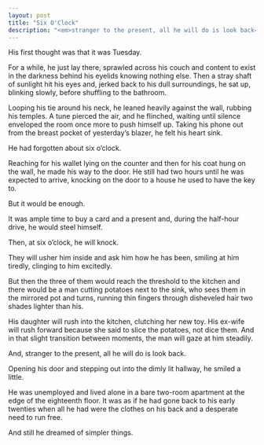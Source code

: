```yaml
---
layout: post
title: "Six O'Clock"
description: "<em>stranger to the present, all he will do is look back</em>"
---
```


His first thought was that it was Tuesday.

For a while, he just lay there, sprawled across his couch and content to exist in the darkness behind his eyelids knowing nothing else. Then a stray shaft of sunlight hit his eyes and, jerked back to his dull surroundings, he sat up, blinking slowly, before shuffling to the bathroom.

Looping his tie around his neck, he leaned heavily against the wall, rubbing his temples. A tune pierced the air, and he flinched, waiting until silence enveloped the room once more to push himself up. Taking his phone out from the breast pocket of yesterday’s blazer, he felt his heart sink.

He had forgotten about six o’clock. 

Reaching for his wallet lying on the counter and then for his coat hung on the wall, he made his way to the door. He still had two hours until he was expected to arrive, knocking on the door to a house he used to have the key to.

But it would be enough.

It was ample time to buy a card and a present and, during the half-hour drive, he would steel himself.

Then, at six o’clock, he will knock.

They will usher him inside and ask him how he has been, smiling at him tiredly, clinging to him excitedly.

But then the three of them would reach the threshold to the kitchen and there would be a man cutting potatoes next to the sink, who sees them in the mirrored pot and turns, running thin fingers through disheveled hair two shades lighter than his.

His daughter will rush into the kitchen, clutching her new toy. His ex-wife will rush forward because she said to slice the potatoes, not dice them. And in that slight transition between moments, the man will gaze at him steadily.

And, stranger to the present, all he will do is look back.

Opening his door and stepping out into the dimly lit hallway, he smiled a little.

He was unemployed and lived alone in a bare two-room apartment at the edge of the eighteenth floor. It was as if he had gone back to his early twenties when all he had were the clothes on his back and a desperate need to run free.

And still he dreamed of simpler things.